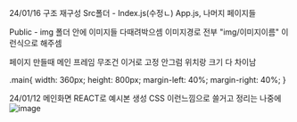 24/01/16
구조 재구성 
Src폴더 - Index.js(수정ㄴ) App.js, 나머지 페이지들 

Public - img 폴더 안에 이미지들 다때려박으셈 이미지경로 전부 "img/이미지이름" 이런식으로 해주셈

페이지 만들때 메인 프레임 무조건 이거로 고정 
안그럼 위치랑 크기 다 차이남

.main{
    width: 360px;
    height: 800px;
    margin-left: 40%;
    margin-right: 40%;
} 

24/01/12 
메인화면 REACT로 예시본 생성 
CSS 이런느낌으로 쓸거고 정리는 나중에 
![image](https://github.com/Pankgo/CarWasher/assets/147930457/66fe45f8-6a94-4832-a084-550349e67fe3)
